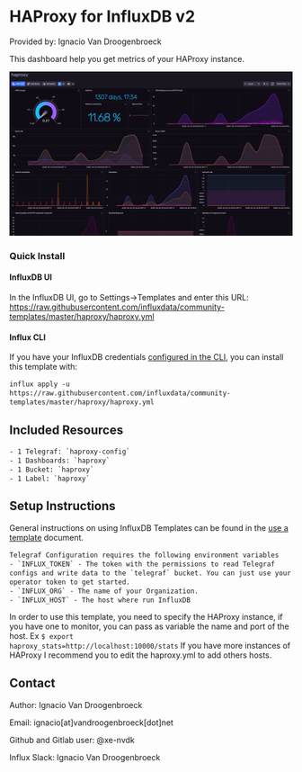 # HAProxy for InfluxDB v2

Provided by: Ignacio Van Droogenbroeck

This dashboard help you get metrics of your HAProxy instance. 

![Dashboard Screenshot](screenshot.png)

### Quick Install

#### InfluxDB UI

In the InfluxDB UI, go to Settings->Templates and enter this URL: https://raw.githubusercontent.com/influxdata/community-templates/master/haproxy/haproxy.yml

#### Influx CLI
If you have your InfluxDB credentials [configured in the CLI](https://v2.docs.influxdata.com/v2.0/reference/cli/influx/config/), you can install this template with:

```
influx apply -u https://raw.githubusercontent.com/influxdata/community-templates/master/haproxy/haproxy.yml
```

## Included Resources

    - 1 Telegraf: `haproxy-config`
    - 1 Dashboards: `haproxy`
    - 1 Bucket: `haproxy`
    - 1 Label: `haproxy`

## Setup Instructions

General instructions on using InfluxDB Templates can be found in the [use a template](../docs/use_a_template.md) document.
    
    Telegraf Configuration requires the following environment variables
    - `INFLUX_TOKEN` - The token with the permissions to read Telegraf configs and write data to the `telegraf` bucket. You can just use your operator token to get started.
    - `INFLUX_ORG` - The name of your Organization.
    - `INFLUX_HOST` - The host where run InfluxDB

In order to use this template, you need to specify the HAProxy instance, if you have one to monitor, you can pass as variable the name and port of the host. Ex <code>$ export haproxy_stats=http://localhost:10000/stats</code>
If you have more instances of HAProxy I recommend you to edit the haproxy.yml to add others hosts.

## Contact

Author: Ignacio Van Droogenbroeck

Email: ignacio[at]vandroogenbroeck[dot]net

Github and Gitlab user: @xe-nvdk 

Influx Slack: Ignacio Van Droogenbroeck